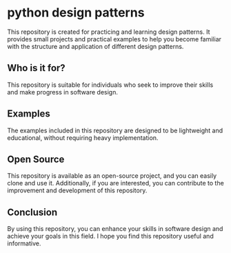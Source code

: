 # python design patterns

This repository is created for practicing and learning design patterns. 
It provides small projects and practical examples to help you become familiar with the structure and application of different design patterns. 

## Who is it for?

This repository is suitable for individuals who seek to improve their skills and make progress in software design. 

## Examples

The examples included in this repository are designed to be lightweight and educational, without requiring heavy implementation. 

## Open Source

This repository is available as an open-source project, and you can easily clone and use it. 
Additionally, if you are interested, you can contribute to the improvement and development of this repository. 

## Conclusion

By using this repository, you can enhance your skills in software design and achieve your goals in this field. I hope you find this repository useful and informative.
